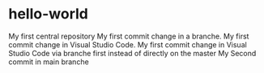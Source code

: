 # hello-world
My first central repository
My first commit change in a branche.
My first commit change in Visual Studio Code.
My first commit change in Visual Studio Code via branche first instead of directly on the master
My Second commit in main branche